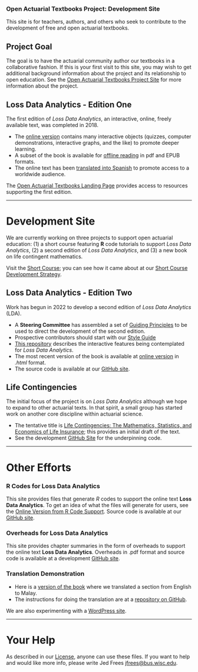 ### Open Actuarial Textbooks Project: Development Site

This site is for teachers, authors, and others who seek to contribute to the development of free and open actuarial textbooks.

## Project Goal

The goal is to have the actuarial community author our textbooks in a collaborative fashion. If this is your first visit to this site, you may wish to get additional background information about the project and its relationship to open education. See the [Open Actuarial Textbooks Project Site](https://sites.google.com/a/wisc.edu/loss-data-analytics/) for more information about the project.

## Loss Data Analytics - Edition One

The first edition of *Loss Data Analytics*, an interactive, online, freely available text, was completed in 2018.

* The [online version](https://OpenActTexts.github.io/Loss-Data-Analytics/index.html) contains many interactive objects (quizzes, computer demonstrations, interactive graphs, and the like) to promote deeper learning.
* A subset of the book is available for [offline reading](https://ewfrees.github.io/Loss-Data-Analytics-Ed1/DownloadOffline.html) in pdf and EPUB formats.
* The online text has been [translated into Spanish](https://OpenActTexts.github.io/LDASpanish/) to promote access to a worldwide audience.

The [Open Actuarial Textbooks Landing Page](https://OpenActTexts.github.io/) provides access to resources supporting the first edition. 

***

# Development Site

We are currently working on three projects to support open actuarial education: (1) a short course featuring **R** code tutorials to support *Loss Data Analytics*, (2) a second edition of *Loss Data Analytics*, and (3) a new book on life contingent mathematics.

Visit the [Short Course](https://openacttexts.github.io/LDACourse1/); you can see how it came about at our [Short Course Development Strategy](https://openacttextdev.github.io/LDAShortCourseStrategy/index.html).

## Loss Data Analytics - Edition Two

Work has begun in 2022 to develop a second edition of *Loss Data Analytics* (LDA). 

*  A **Steering Committee** has assembled a set of [Guiding Principles](https://openacttextdev.github.io/LDA_Ed2_Strategy/) to be used to direct the development of the second edition.
*  Prospective contributors should start with our [Style Guide](https://ewfrees.github.io/StyleGuideLDA/index.html) 
*  [This repository](https://OpenActTextDev.github.io/InteractiveLDA/index.html) describes the interactive features being contemplated for *Loss Data Analytics*.
*  The most recent version of the book is available at [online version](https://OpenActTextDev.github.io/LDA_Ed2/index.html) in *.html* format.
*  The source code is available at our [GitHub site](https://github.com/OpenActTextDev/LDA_Ed2).  

## Life Contingencies

The initial focus of the project is on *Loss Data Analytics* although we hope to expand to other actuarial texts. In that spirit, a small group has started work on another core discipline within actuarial science. 

*  The tentative title is [Life Contingencies: The Mathematics, Statistics, and Economics of Life Insurance](https://openacttextdev.github.io/LifeCon/); this provides an initial draft of the text. 
*  See the development [GitHub Site](https://github.com/openacttextdev/LifeCon) for the underpinning code.

***

# Other Efforts 

### R Codes for Loss Data Analytics

This site provides files that generate *R* codes to support the online text **Loss Data Analytics**. To get an idea of what the files will generate for users, see the [Online Version from R Code Support](https://ewfrees.github.io/LDARcode/index.html). Source code is available at our [GitHub site](https://github.com/ewfrees/LDARCode).

### Overheads for Loss Data Analytics

This site provides chapter summaries in the form of overheads to support the online text **Loss Data Analytics**. Overheads in .pdf format and source code is available at a development [GitHub site](https://github.com/ewfrees/LossDataAnalyticsOverheads).

### Translation Demonstration

* Here is a [version of the book](https://alyaanuval.github.io/LDATranslate/C-Intro.html#S:Intro) where we translated a section from English to Malay. 
* The instructions for doing the translation are at a [repository on GitHub](https://github.com/alyaanuval/LDATranslate). 

We are also experimenting with a [WordPress site](http://www.ssc.wisc.edu/~jfrees/loss-data-analytics/).

***

# Your Help
As described in our [License](https://github.com/ewfrees/Loss-Data-Analytics/tree/master/GettingStarted/LICENSE.md), anyone can use these files. If you want to help and would like more info, please write Jed Frees <jfrees@bus.wisc.edu>.

